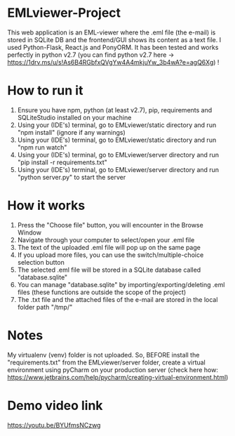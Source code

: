 # EMLviewer-Project
This web application is an EML-viewer where the .eml file (the e-mail) is stored in SQLite DB and the frontend/GUI shows its content as a text file. 
I used Python-Flask, React.js and PonyORM. It has been tested and works perfectly in python v2.7 (you can find python v2.7 here → https://1drv.ms/u/s!As6B4RGbfxQVgYw4A4mkjuYw_3b4wA?e=agQ6Xg) !

# How to run it
1. Ensure you have npm, python (at least v2.7), pip, requirements and SQLiteStudio installed on your machine
2. Using your (IDE's) terminal, go to EMLviewer/static directory and run "npm install" (ignore if any warnings)
3. Using your (IDE's) terminal, go to EMLviewer/static directory and run "npm run watch"
4. Using your (IDE's) terminal, go to EMLviewer/server directory and run "pip install -r requirements.txt"
5. Using your (IDE's) terminal, go to EMLviewer/server directory and run "python server.py" to start the server

# How it works
1. Press the "Choose file" button, you will encounter in the Browse Window
2. Navigate through your computer to select/open your .eml file
3. The text of the uploaded .eml file will pop up on the same page
4. If you upload more files, you can use the switch/multiple-choice selection button
5. The selected .eml file will be stored in a SQLite database called "database.sqlite"
6. You can manage "database.sqlite" by importing/exporting/deleting .eml files (these functions are outside the scope of the project)
7. The .txt file and the attached files of the e-mail are stored in the local folder path "/tmp/"

# Notes
My virtualenv (venv) folder is not uploaded. So, BEFORE install the "requirements.txt" from the EMLviewer/server folder, create a virtual environment using pyCharm on your production server (check here how: https://www.jetbrains.com/help/pycharm/creating-virtual-environment.html)

# Demo video link
https://youtu.be/BYUfmsNCzwg
